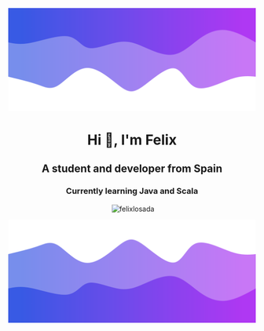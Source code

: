 <img src="/header.png"/>
<h1 align="center">Hi 👋, I'm Felix</h1>
<h2 align="center">A student and developer from Spain</h2>

<h3 align="center">Currently learning Java and Scala</h3>

<p align="center">&nbsp;<img align="center" src="https://github-readme-stats.vercel.app/api?username=felixlosada&show_icons=true&locale=es&theme=tokyonight" alt="felixlosada" /></p>
<img src="/footer.png"/>

